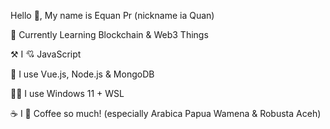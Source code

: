 
Hello 👋, My name is Equan Pr (nickname ia Quan)

🎯 Currently Learning Blockchain & Web3 Things

⚒️ I 💘 JavaScript

🍔 I use Vue.js, Node.js & MongoDB

🧑‍💻 I use Windows 11 + WSL

☕ I 💖 Coffee so much! (especially Arabica Papua Wamena & Robusta Aceh)

